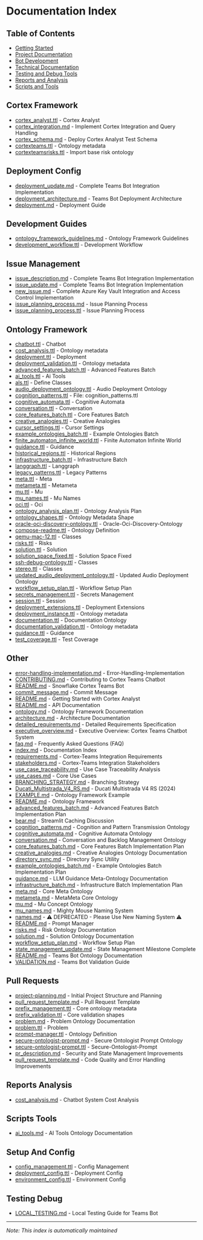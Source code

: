 # Documentation Index

## Table of Contents
- [Getting Started](#getting-started)
- [Project Documentation](#project-documentation)
- [Bot Development](#bot-development)
- [Technical Documentation](#technical-documentation)
- [Testing and Debug Tools](#testing-and-debug-tools)
- [Reports and Analysis](#reports-and-analysis)
- [Scripts and Tools](#scripts-and-tools)


## Cortex Framework
- [cortex_analyst.ttl](../cortex_analyst.ttl) - Cortex Analyst
- [cortex_integration.md](../cortex_integration.md) - Implement Cortex Integration and Query Handling
- [cortex_schema.md](../cortex_schema.md) - Deploy Cortex Analyst Test Schema
- [cortexteams.ttl](../cortexteams.ttl) - Ontology metadata
- [cortexteamsrisks.ttl](../cortexteamsrisks.ttl) - Import base risk ontology

## Deployment Config
- [deployment_update.md](../deployment_update.md) - Complete Teams Bot Integration Implementation
- [deployment_architecture.md](../docs/deployment_architecture.md) - Teams Bot Deployment Architecture
- [deployment.md](../docs/guides/deployment.md) - Deployment Guide

## Development Guides
- [ontology_framework_guidelines.md](../ontology-framework/ontology_framework_guidelines.md) - Ontology Framework Guidelines
- [development_workflow.ttl](../teams_bot/development_workflow.ttl) - Development Workflow

## Issue Management
- [issue_description.md](../issue_description.md) - Complete Teams Bot Integration Implementation
- [issue_update.md](../issue_update.md) - Complete Teams Bot Integration Implementation
- [new_issue.md](../new_issue.md) - Complete Azure Key Vault Integration and Access Control Implementation
- [issue_planning_process.md](../ontology-framework/issue_planning_process.md) - Issue Planning Process
- [issue_planning_process.ttl](../ontology-framework/issue_planning_process.ttl) - Issue Planning Process

## Ontology Framework
- [chatbot.ttl](../chatbot.ttl) - Chatbot
- [cost_analysis.ttl](../cost_analysis.ttl) - Ontology metadata
- [deployment.ttl](../deployment.ttl) - Deployment
- [deployment_validation.ttl](../deployment_validation.ttl) - Ontology metadata
- [advanced_features_batch.ttl](../ontology-framework/advanced_features_batch.ttl) - Advanced Features Batch
- [ai_tools.ttl](../ontology-framework/ai_tools.ttl) - Ai Tools
- [als.ttl](../ontology-framework/als.ttl) - Define Classes
- [audio_deployment_ontology.ttl](../ontology-framework/audio_deployment_ontology.ttl) - Audio Deployment Ontology
- [cognition_patterns.ttl](../ontology-framework/cognition_patterns.ttl) - File: cognition_patterns.ttl
- [cognitive_automata.ttl](../ontology-framework/cognitive_automata.ttl) - Cognitive Automata
- [conversation.ttl](../ontology-framework/conversation.ttl) - Conversation
- [core_features_batch.ttl](../ontology-framework/core_features_batch.ttl) - Core Features Batch
- [creative_analogies.ttl](../ontology-framework/creative_analogies.ttl) - Creative Analogies
- [cursor_settings.ttl](../ontology-framework/cursor_settings.ttl) - Cursor Settings
- [example_ontologies_batch.ttl](../ontology-framework/example_ontologies_batch.ttl) - Example Ontologies Batch
- [finite_automaton_infinite_world.ttl](../ontology-framework/finite_automaton_infinite_world.ttl) - Finite Automaton Infinite World
- [guidance.ttl](../ontology-framework/guidance.ttl) - Guidance
- [historical_regions.ttl](../ontology-framework/historical_regions.ttl) - Historical Regions
- [infrastructure_batch.ttl](../ontology-framework/infrastructure_batch.ttl) - Infrastructure Batch
- [langgraph.ttl](../ontology-framework/langgraph.ttl) - Langgraph
- [legacy_patterns.ttl](../ontology-framework/legacy_patterns.ttl) - Legacy Patterns
- [meta.ttl](../ontology-framework/meta.ttl) - Meta
- [metameta.ttl](../ontology-framework/metameta.ttl) - Metameta
- [mu.ttl](../ontology-framework/mu.ttl) - Mu
- [mu_names.ttl](../ontology-framework/mu_names.ttl) - Mu Names
- [oci.ttl](../ontology-framework/oci.ttl) - Oci
- [ontology_analysis_plan.ttl](../ontology-framework/ontology_analysis_plan.ttl) - Ontology Analysis Plan
- [ontology_shapes.ttl](../ontology-framework/ontology_shapes.ttl) - Ontology Metadata Shape
- [oracle-oci-discovery-ontology.ttl](../ontology-framework/oracle-oci-discovery-ontology.ttl) - Oracle-Oci-Discovery-Ontology
- [compose-readme.ttl](../ontology-framework/prompt-manager/compose-readme.ttl) - Ontology Definition
- [qemu-mac-12.ttl](../ontology-framework/qemu-mac-12.ttl) - Classes
- [risks.ttl](../ontology-framework/risks.ttl) - Risks
- [solution.ttl](../ontology-framework/solution.ttl) - Solution
- [solution_space_fixed.ttl](../ontology-framework/solution_space_fixed.ttl) - Solution Space Fixed
- [ssh-debug-ontology.ttl](../ontology-framework/ssh-debug-ontology.ttl) - Classes
- [stereo.ttl](../ontology-framework/stereo.ttl) - Classes
- [updated_audio_deployment_ontology.ttl](../ontology-framework/updated_audio_deployment_ontology.ttl) - Updated Audio Deployment Ontology
- [workflow_setup_plan.ttl](../ontology-framework/workflow_setup_plan.ttl) - Workflow Setup Plan
- [secrets_management.ttl](../secrets_management.ttl) - Secrets Management
- [session.ttl](../session.ttl) - Session
- [deployment_extensions.ttl](../teams_bot/deployment_extensions.ttl) - Deployment Extensions
- [deployment_instance.ttl](../teams_bot/deployment_instance.ttl) - Ontology metadata
- [documentation.ttl](../teams_bot/documentation.ttl) - Documentation Ontology
- [documentation_validation.ttl](../teams_bot/documentation_validation.ttl) - Ontology metadata
- [guidance.ttl](../teams_bot/guidance.ttl) - Guidance
- [test_coverage.ttl](../test_coverage.ttl) - Test Coverage

## Other
- [error-handling-implementation.md](../.github/pull_requests/error-handling-implementation.md) - Error-Handling-Implementation
- [CONTRIBUTING.md](../CONTRIBUTING.md) - Contributing to Cortex Teams Chatbot
- [README.md](../README.md) - Snowflake Cortex Teams Bot
- [commit_message.md](../commit_message.md) - Commit Message
- [README.md](../cortex-analyst/README.md) - Getting Started with Cortex Analyst
- [README.md](../docs/api/README.md) - API Documentation
- [ontology.md](../docs/architecture/ontology.md) - Ontology Framework Documentation
- [architecture.md](../docs/architecture.md) - Architecture Documentation
- [detailed_requirements.md](../docs/detailed_requirements.md) - Detailed Requirements Specification
- [executive_overview.md](../docs/executive_overview.md) - Executive Overview: Cortex Teams Chatbot System
- [faq.md](../docs/guides/faq.md) - Frequently Asked Questions (FAQ)
- [index.md](#) - Documentation Index
- [requirements.md](../docs/requirements.md) - Cortex-Teams Integration Requirements
- [stakeholders.md](../docs/stakeholders.md) - Cortex-Teams Integration Stakeholders
- [use_case_traceability.md](../docs/use_case_traceability.md) - Use Case Traceability Analysis
- [use_cases.md](../docs/use_cases.md) - Core Use Cases
- [BRANCHING_STRATEGY.md](../ontology-framework/BRANCHING_STRATEGY.md) - Branching Strategy
- [Ducati_Multistrada_V4_RS.md](../ontology-framework/Ducati_Multistrada_V4_RS.md) - Ducati Multistrada V4 RS (2024)
- [EXAMPLE.md](../ontology-framework/EXAMPLE.md) - Ontology Framework Example
- [README.md](../ontology-framework/README.md) - Ontology Framework
- [advanced_features_batch.md](../ontology-framework/advanced_features_batch.md) - Advanced Features Batch Implementation Plan
- [bear.md](../ontology-framework/bear.md) - Streamlit Caching Discussion
- [cognition_patterns.md](../ontology-framework/cognition_patterns.md) - Cognition and Pattern Transmission Ontology
- [cognitive_automata.md](../ontology-framework/cognitive_automata.md) - Cognitive Automata Ontology
- [conversation.md](../ontology-framework/conversation.md) - Conversation and Backlog Management Ontology
- [core_features_batch.md](../ontology-framework/core_features_batch.md) - Core Features Batch Implementation Plan
- [creative_analogies.md](../ontology-framework/creative_analogies.md) - Creative Analogies Ontology Documentation
- [directory_sync.md](../ontology-framework/directory_sync.md) - Directory Sync Utility
- [example_ontologies_batch.md](../ontology-framework/example_ontologies_batch.md) - Example Ontologies Batch Implementation Plan
- [guidance.md](../ontology-framework/guidance.md) - LLM Guidance Meta-Ontology Documentation
- [infrastructure_batch.md](../ontology-framework/infrastructure_batch.md) - Infrastructure Batch Implementation Plan
- [meta.md](../ontology-framework/meta.md) - Core Meta Ontology
- [metameta.md](../ontology-framework/metameta.md) - MetaMeta Core Ontology
- [mu.md](../ontology-framework/mu.md) - Mu Concept Ontology
- [mu_names.md](../ontology-framework/mu_names.md) - Mighty Mouse Naming System
- [names.md](../ontology-framework/names.md) - ⚠️ DEPRECATED - Please Use New Naming System ⚠️
- [README.md](../ontology-framework/prompt-manager/README.md) - Prompt Manager
- [risks.md](../ontology-framework/risks.md) - Risk Ontology Documentation
- [solution.md](../ontology-framework/solution.md) - Solution Ontology Documentation
- [workflow_setup_plan.md](../ontology-framework/workflow_setup_plan.md) - Workflow Setup Plan
- [state_management_update.md](../state_management_update.md) - State Management Milestone Complete
- [README.md](../teams_bot/README.md) - Teams Bot Ontology Documentation
- [VALIDATION.md](../teams_bot/VALIDATION.md) - Teams Bot Validation Guide

## Pull Requests
- [project-planning.md](../.github/ISSUE_TEMPLATE/project-planning.md) - Initial Project Structure and Planning
- [pull_request_template.md](../ontology-framework/.github/templates/pull_request_template.md) - Pull Request Template
- [prefix_management.ttl](../ontology-framework/prefix_management.ttl) - Core ontology metadata
- [prefix_validation.ttl](../ontology-framework/prefix_validation.ttl) - Core validation shapes
- [problem.md](../ontology-framework/problem.md) - Problem Ontology Documentation
- [problem.ttl](../ontology-framework/problem.ttl) - Problem
- [prompt-manager.ttl](../ontology-framework/prompt-manager/prompt-manager.ttl) - Ontology Definition
- [secure-ontologist-prompt.md](../ontology-framework/secure-ontologist-prompt.md) - Secure Ontologist Prompt Ontology
- [secure-ontologist-prompt.ttl](../ontology-framework/secure-ontologist-prompt.ttl) - Secure-Ontologist-Prompt
- [pr_description.md](../pr_description.md) - Security and State Management Improvements
- [pull_request_template.md](../pull_request_template.md) - Code Quality and Error Handling Improvements

## Reports Analysis
- [cost_analysis.md](../cost_analysis.md) - Chatbot System Cost Analysis

## Scripts Tools
- [ai_tools.md](../ontology-framework/ai_tools.md) - AI Tools Ontology Documentation

## Setup And Config
- [config_management.ttl](../config_management.ttl) - Config Management
- [deployment_config.ttl](../deployment_config.ttl) - Deployment Config
- [environment_config.ttl](../environment_config.ttl) - Environment Config

## Testing Debug
- [LOCAL_TESTING.md](../teams_bot/LOCAL_TESTING.md) - Local Testing Guide for Teams Bot

---

*Note: This index is automatically maintained*
